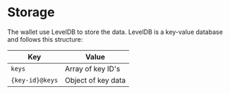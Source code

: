 # Storage

The wallet use LevelDB to store the data. LevelDB is a key-value database and follows this structure:

| Key             | Value              |
|-----------------|--------------------|
| `keys`          | Array of key ID's  |
| `{key-id}@keys` | Object of key data |
